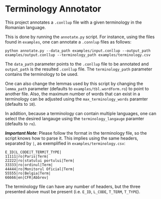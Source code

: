 # Terminology Annotator

This project annotates a `.conllup` file with a given terminology in the Romanian language.

This is done by running the `annotate.py` script. For instance, using the files found in `examples`, one can annotate a `.connlup` files as follows:

```
python annotate.py --data_path examples/input.conllup --output_path examples/output.conllup --terminology_path examples/terminology.csv
```

The `data_path` parameter points to the `.conllup` file to be annotated and `output_path` is the resulted `.conllup` file. The `terminology_path` parameter contains the
terminology to be used.

One can also change the lemmas used by this script by changing the `lemma_path` parameter (defaults to `examples/tbl.wordform.ro`) to point to another file. Also, the maximum number of words that can exist in a terminology can be adjusted using the `max_terminology_words` paramter (defaults to `10`).

In addition, because a terminology can contain multiple languages, one can select the desired langauge using the `terminology_langauge` paramter (defaults to `ro`).

***Important Note***: Please follow the format in the terminology file, so the script knows how to parse it. This implies using the same headers, separated by `|`, as 
exemplified in `examples/terminology.csv`:

```
E_ID|L_CODE|T_TERM|T_TYPE|
11111|ro|Paris|Term|
22222|ro|statului portului|Term|
33333|ro|ordinul|Term|
44444|ro|Monitorul Oficial|Term|
55555|ro|Belgia|Term|
66666|en|CFR|Abbrev|
```
The terminology file can have any number of headers, but the three presented above must be present (i.e. `E_ID`, `L_CODE`, `T_TERM`, `T_TYPE`).
